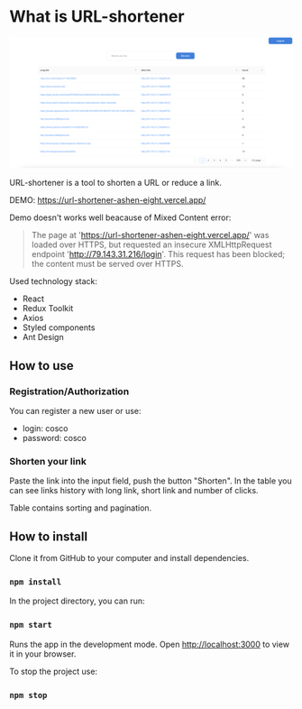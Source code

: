 # What is URL-shortener

![URLShortenerPreview](/src/assets/images//url-shortener.png "ChatBotPreview")

URL-shortener is a tool to shorten a URL or reduce a link.

DEMO: https://url-shortener-ashen-eight.vercel.app/

Demo doesn't works well beacause of Mixed Content error:

> The page at 'https://url-shortener-ashen-eight.vercel.app/' was loaded over HTTPS, but requested an insecure XMLHttpRequest endpoint 'http://79.143.31.216/login'. This request has been blocked; the content must be served over HTTPS.

Used technology stack:

- React
- Redux Toolkit
- Axios
- Styled components
- Ant Design

## How to use

### Registration/Authorization

You can register a new user or use:

- login: cosco
- password: cosco

### Shorten your link

Paste the link into the input field, push the button "Shorten".
In the table you can see links history with long link, short link and number of clicks.

Table contains sorting and pagination.

## How to install

Clone it from GitHub to your computer and install dependencies.

### `npm install`

In the project directory, you can run:

### `npm start`

Runs the app in the development mode.
Open [http://localhost:3000](http://localhost:3000) to view it in your browser.

To stop the project use:

### `npm stop`
